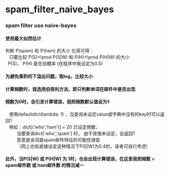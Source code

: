 # spam_filter_naive_bayes
### spam filter use naive-bayes

#### 使用最大似然估计
判断 P(spam) 和 P(ham) 的大小
化简可得：  
    只要比较 P(S)+\prod P(S|W) 和 P(H)+\prod P(H|W) 的大小  
    P(S)， P(H) 是先验概率 (在程序中我设定为0.5)  
#### 为避免乘积的下溢出问题，取log，比较大小

#### 计算频数时，我选用伯努利方法，即只判断单词在邮件中是否出现

#### 频数为0时，会引发计算错误，我把频数默认值设为1:  
    使用defaultdict(lambda: 1) ，当查询未设定value或字典中没有的key时可以返回1  
    例如：dict[('who','ham')] = 20 已设定频数，  
          当要查询dict['who','spam'] 时， 由于改值未设定，会返回1  
          意思是该词是spam邮件特征的可能性很低  
          （网上也有直接设定这种情况下P(S|W)为0.4的，读者可自行考虑） 

#### 此外，当P(S|W) 或 P(H|W) 为 1时，也会出现计算错误，在这里我把频数 = spam邮件数 或 ham邮件数 的情况减一
